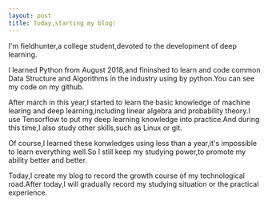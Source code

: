 ```yaml
---
layout: post
title: Today,starting my blog!
---
```


I'm fieldhunter,a college student,devoted to the development of deep learning.

I learned Python from August 2018,and fininshed to learn and code common Data Structure and Algorithms in the industry using by python.You can see my code on my github.

After march in this year,I started to learn the basic knowledge of machine learing and deep learning,including linear algebra and probability theory.I use Tensorflow to put my deep learning knowledge into practice.And during this time,I also study other skills,such as Linux or git.

Of course,I learned these konwledges using less than a year,it's impossible to learn everything well.So l still keep my studying power,to promote my ability better and better.

Today,I create my blog to record the growth course of my technological road.After today,I will gradually record my studying situation or the practical experience.
